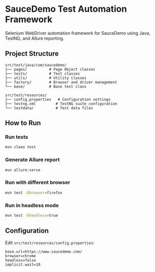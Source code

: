 # SauceDemo Test Automation Framework

Selenium WebDriver automation framework for SauceDemo using Java, TestNG, and Allure reporting.

## Project Structure

```
src/test/java/com/saucedemo/
├── pages/          # Page Object classes
├── tests/          # Test classes
├── utils/          # Utility classes
├── factory/        # Browser and driver management
└── base/           # Base test class

src/test/resources/
├── config.properties   # Configuration settings
├── testng.xml         # TestNG suite configuration
└── testdata/          # Test data files
```

## How to Run

### Run tests
```bash
mvn clean test
```

### Generate Allure report
```bash
mvn allure:serve
```

### Run with different browser
```bash
mvn test -Dbrowser=firefox
```

### Run in headless mode
```bash
mvn test -Dheadless=true
```

## Configuration

Edit `src/test/resources/config.properties`:
```properties
base.url=https://www.saucedemo.com/
browser=chrome
headless=false
implicit.wait=10
```
